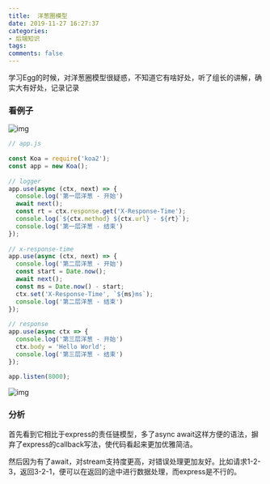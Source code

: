 ```yaml
---
title:  洋葱圈模型
date: 2019-11-27 16:27:37
categories:
- 后端知识
tags:
comments: false
---
```


学习Egg的时候，对洋葱圈模型很疑惑，不知道它有啥好处，听了组长的讲解，确实大有好处，记录记录



### 看例子

![img](https://img2018.cnblogs.com/blog/1615279/201903/1615279-20190329154916498-1327576312.png)

```js
// app.js
 
const Koa = require('koa2');
const app = new Koa();
 
// logger
app.use(async (ctx, next) => {
  console.log('第一层洋葱 - 开始')
  await next();
  const rt = ctx.response.get('X-Response-Time');
  console.log(`${ctx.method} ${ctx.url} - ${rt}`);
  console.log('第一层洋葱 - 结束')
});
 
// x-response-time
app.use(async (ctx, next) => {
  console.log('第二层洋葱 - 开始')
  const start = Date.now();
  await next();
  const ms = Date.now() - start;
  ctx.set('X-Response-Time', `${ms}ms`);
  console.log('第二层洋葱 - 结束')
});
 
// response
app.use(async ctx => {
  console.log('第三层洋葱 - 开始')
  ctx.body = 'Hello World';
  console.log('第三层洋葱 - 结束')
});
 
app.listen(8000);
```

![img](https://img-blog.csdnimg.cn/20190620232414862.png)

### 分析

首先看到它相比于express的责任链模型，多了async await这样方便的语法，摒弃了express的callback写法，使代码看起来更加优雅简洁。

然后因为有了await，对stream支持度更高，对错误处理更加友好。比如请求1-2-3，返回3-2-1，便可以在返回的途中进行数据处理，而express是不行的。